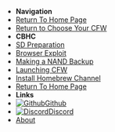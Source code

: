 - **Navigation**
- [Return To Home Page](user-guide/introduction)
- [Return to Choose Your CFW](user-guide/cfw-choice)
- **CBHC**
- [SD Preparation](user-guide/cbhc/sd-preparation)
- [Browser Exploit](user-guide/cbhc/browser-exploit)
- [Making a NAND Backup](user-guide/cbhc/nand-backup)
- [Launching CFW](user-guide/cbhc/launching-cfw)
- [Install Homebrew Channel](user-guide/cbhc/installing-hbc)
- [Return To Home Page](user-guide/introduction)
- **Links**
- [![Github](https://icongram.jgog.in/simple/github.svg?color=808080&size=16)Github](https://github.com//huhenU/WiiUGuide)
- [![Discord](https://icongram.jgog.in/simple/discord.svg?colored&size=16)Discord](https://discord.gg/C29hYvh)
- [About](extras/about)